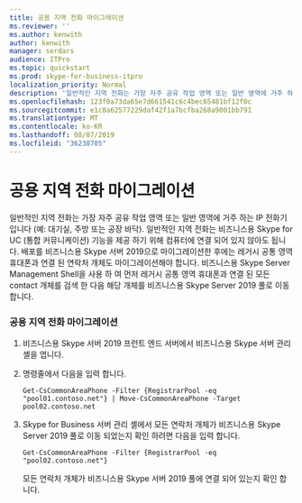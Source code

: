```yaml
---
title: 공용 지역 전화 마이그레이션
ms.reviewer: ''
ms.author: kenwith
author: kenwith
manager: serdars
audience: ITPro
ms.topic: quickstart
ms.prod: skype-for-business-itpro
localization_priority: Normal
description: '일반적인 지역 전화는 가장 자주 공유 작업 영역 또는 일반 영역에 거주 하는 IP 전화기입니다 (예: 대기실, 주방 또는 공장 바닥). 일반적인 지역 전화는 비즈니스용 Skype for UC (통합 커뮤니케이션) 기능을 제공 하기 위해 컴퓨터에 연결 되어 있지 않아도 됩니다. 배포를 비즈니스용 Skype 서버 2019으로 마이그레이션한 후에는 레거시 공통 영역 휴대폰과 연결 된 연락처 개체도 마이그레이션해야 합니다. 비즈니스용 Skype Server Management Shell을 사용 하 여 먼저 레거시 공통 영역 휴대폰과 연결 된 모든 contact 개체를 검색 한 다음 해당 개체를 비즈니스용 Skype Server 2019 풀로 이동 합니다.'
ms.openlocfilehash: 123f0a73da65e7d661541c6c4bec65481bf12f0c
ms.sourcegitcommit: e1c8a62577229daf42f1a7bcfba268a9001bb791
ms.translationtype: MT
ms.contentlocale: ko-KR
ms.lasthandoff: 08/07/2019
ms.locfileid: "36238705"
---
```

# <a name="migrate-common-area-phones"></a>공용 지역 전화 마이그레이션

일반적인 지역 전화는 가장 자주 공유 작업 영역 또는 일반 영역에 거주 하는 IP 전화기입니다 (예: 대기실, 주방 또는 공장 바닥). 일반적인 지역 전화는 비즈니스용 Skype for UC (통합 커뮤니케이션) 기능을 제공 하기 위해 컴퓨터에 연결 되어 있지 않아도 됩니다. 배포를 비즈니스용 Skype 서버 2019으로 마이그레이션한 후에는 레거시 공통 영역 휴대폰과 연결 된 연락처 개체도 마이그레이션해야 합니다. 비즈니스용 Skype Server Management Shell을 사용 하 여 먼저 레거시 공통 영역 휴대폰과 연결 된 모든 contact 개체를 검색 한 다음 해당 개체를 비즈니스용 Skype Server 2019 풀로 이동 합니다.
  
### <a name="migrate-common-area-phones"></a>공용 지역 전화 마이그레이션

1. 비즈니스용 Skype 서버 2019 프런트 엔드 서버에서 비즈니스용 Skype 서버 관리 셸을 엽니다.
    
2. 명령줄에서 다음을 입력 합니다.
    
   ```
   Get-CsCommonAreaPhone -Filter {RegistrarPool -eq "pool01.contoso.net"} | Move-CsCommonAreaPhone -Target pool02.contoso.net
   ```

3. Skype for Business 서버 관리 셸에서 모든 연락처 개체가 비즈니스용 Skype Server 2019 풀로 이동 되었는지 확인 하려면 다음을 입력 합니다.
    
   ```
   Get-CsCommonAreaPhone -Filter {RegistrarPool -eq "pool02.contoso.net"}
   ```

    모든 연락처 개체가 비즈니스용 Skype 서버 2019 풀에 연결 되어 있는지 확인 합니다.
    

